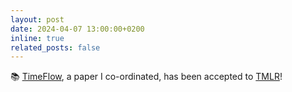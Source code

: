 ```yaml
---
layout: post
date: 2024-04-07 13:00:00+0200
inline: true
related_posts: false
---
```


📚 [TimeFlow](https://arxiv.org/abs/2306.05880), a paper I co-ordinated, has been accepted to [TMLR](https://jmlr.org/tmlr/index.html)!
